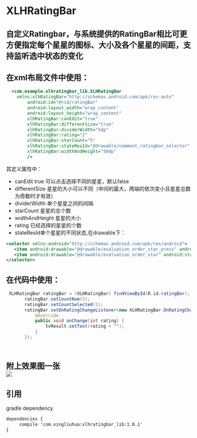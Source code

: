 # XLHRatingBar
自定义Ratingbar，与系统提供的RatingBar相比可更方便指定每个星星的图标、大小及各个星星的间距，支持监听选中状态的变化
---------
## 在xml布局文件中使用：  
```xml
  <com.example.xlhratingbar_lib.XLHRatingBar
    xmlns:xlhRatingBar="http://schemas.android.com/apk/res-auto"
        android:id="@+id/ratingBar"
        android:layout_width="wrap_content"
        android:layout_height="wrap_content"
        xlhRatingBar:canEdit="true"
        xlhRatingBar:differentSize="true"
        xlhRatingBar:dividerWidth="5dp"
        xlhRatingBar:rating="2"
        xlhRatingBar:starCount="5"
        xlhRatingBar:stateResId="@drawable/comment_ratingbar_selector"
        xlhRatingBar:widthAndHeight="50dp"
        />
 ```
 其定义属性中：<br>
 * canEdit true 可以点击选择不同的星星，默认false
 * differentSize 星星的大小可以不同（中间的最大，两端的依次变小且星星总数为奇数时才有效）
 * dividerWidth 单个星星之间的间隔
 * starCount 星星的总个数
 * widthAndHeight 星星的大小
 * rating 已经选择的星星的个数
 * stateResId单个星星的不同状态,在drawable下：</br>
 ```xml
 <selector xmlns:android="http://schemas.android.com/apk/res/android">
    <item android:drawable="@drawable/evaluation_order_star_press" android:state_checked="true"></item>
    <item android:drawable="@drawable/evaluation_order_star" android:state_checked="false"></item>
</selector>
 ```
   
   
 ## 在代码中使用：
 ```java
  XLHRatingBar ratingBar = (XLHRatingBar) findViewById(R.id.ratingBar);
        ratingBar.setCountNum(5);
        ratingBar.setCountSelected(1);
        ratingBar.setOnRatingChangeListener(new XLHRatingBar.OnRatingChangeListener() {
            @Override
            public void onChange(int rating) {
                tvResult.setText(rating + "");
            }
        });
 ```
 <br>附上效果图一张<br>
 ![](https://github.com/xingliuhua/XLHRatingBar/raw/master/result.png)<br>
----
## 引用
gradle dependency<br>
```xml
dependencies {
     compile 'com.xingliuhua:xlhratingbar_lib:1.0.1'
}
 ```

